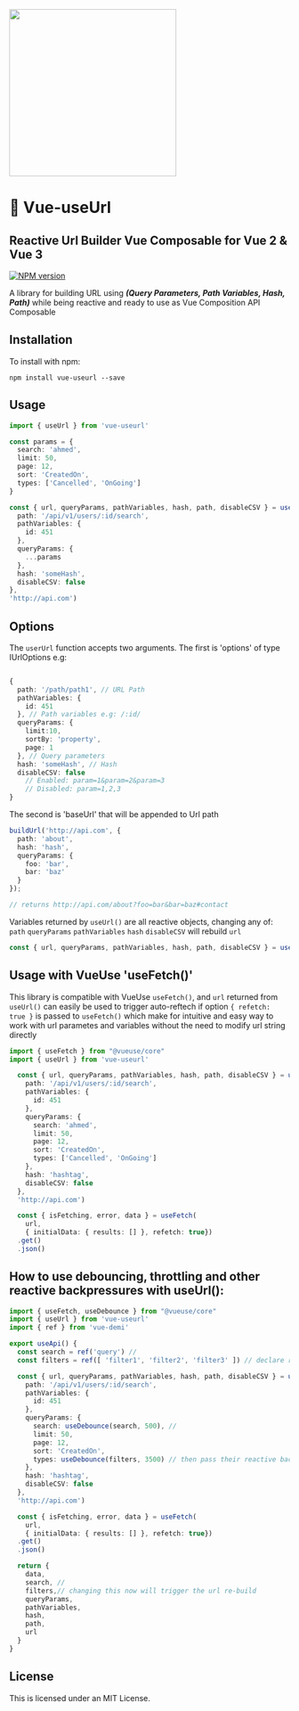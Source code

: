 <img src="https://raw.githubusercontent.com/rainxh11/vue-useurl/master/assets/logo.svg" width="300">

# 🔗 Vue-useUrl 
## Reactive Url Builder Vue Composable for Vue 2 & Vue 3 
[![NPM version](https://img.shields.io/npm/v/vue-useurl.svg)](https://www.npmjs.com/package/vue-useurl)

A library for building URL using ***(Query Parameters, Path Variables, Hash, Path)*** while being reactive and ready to use as Vue Composition API Composable

## Installation

To install with npm:

```
npm install vue-useurl --save
```

## Usage

```ts
import { useUrl } from 'vue-useurl'

const params = {
  search: 'ahmed',
  limit: 50,
  page: 12,
  sort: 'CreatedOn',
  types: ['Cancelled', 'OnGoing']
}

const { url, queryParams, pathVariables, hash, path, disableCSV } = useUrl({ 
  path: '/api/v1/users/:id/search',
  pathVariables: {
    id: 451
  },
  queryParams: {
    ...params
  },
  hash: 'someHash',
  disableCSV: false
}, 
'http://api.com')
```

## Options

The `userUrl` function accepts two arguments. The first is 'options' of type IUrlOptions e.g:
```ts

{
  path: '/path/path1', // URL Path
  pathVariables: { 
    id: 451
  }, // Path variables e.g: /:id/
  queryParams: {
    limit:10,
    sortBy: 'property',
    page: 1
  }, // Query parameters
  hash: 'someHash', // Hash
  disableCSV: false 
	// Enabled: param=1&param=2&param=3
	// Disabled: param=1,2,3
}
```

The second is 'baseUrl' that will be appended to Url path

```ts
buildUrl('http://api.com', {
  path: 'about',
  hash: 'hash',
  queryParams: {
    foo: 'bar',
    bar: 'baz'
  }
});

// returns http://api.com/about?foo=bar&bar=baz#contact
```

Variables returned by `useUrl()` are all reactive objects, changing any of: `path` `queryParams` `pathVariables` `hash` `disableCSV` will rebuild `url`

```ts
const { url, queryParams, pathVariables, hash, path, disableCSV } = useUrl(/*..*/)
```

## Usage with VueUse 'useFetch()'

This library is compatible with VueUse `useFetch()`, and `url` returned from `useUrl()` can easily be used to trigger auto-reftech if option `{ refetch: true }` is passed to `useFetch()` which make for intuitive and easy way to work with url parametes and variables without the need to modify url string directly
```ts
import { useFetch } from "@vueuse/core"
import { useUrl } from 'vue-useurl'

  const { url, queryParams, pathVariables, hash, path, disableCSV } = useUrl({ 
    path: '/api/v1/users/:id/search',
    pathVariables: {
      id: 451
    },
    queryParams: {
      search: 'ahmed',
      limit: 50,
      page: 12,
      sort: 'CreatedOn',
      types: ['Cancelled', 'OnGoing']
    },
    hash: 'hashtag',
    disableCSV: false
  }, 
  'http://api.com')

  const { isFetching, error, data } = useFetch(
    url,
    { initialData: { results: [] }, refetch: true})
  .get()
  .json()
```

## How to use debouncing, throttling and other reactive backpressures with useUrl():

```ts
import { useFetch, useDebounce } from "@vueuse/core"
import { useUrl } from 'vue-useurl'
import { ref } from 'vue-demi'

export useApi() {
  const search = ref('query') //
  const filters = ref([ 'filter1', 'filter2', 'filter3' ]) // declare reactive varibales 

  const { url, queryParams, pathVariables, hash, path, disableCSV } = useUrl({ 
    path: '/api/v1/users/:id/search',
    pathVariables: {
      id: 451
    },
    queryParams: {
      search: useDebounce(search, 500), // 
      limit: 50,
      page: 12,
      sort: 'CreatedOn',
      types: useDebounce(filters, 3500) // then pass their reactive backpressure objects instead
    },
    hash: 'hashtag',
    disableCSV: false
  }, 
  'http://api.com')

  const { isFetching, error, data } = useFetch(
    url,
    { initialData: { results: [] }, refetch: true})
  .get()
  .json()

  return {
    data,
    search, //
    filters,// changing this now will trigger the url re-build
    queryParams,
    pathVariables,
    hash,
    path, 
    url
  }
}

```

## License

This is licensed under an MIT License.
